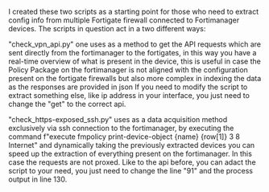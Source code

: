 I created these two scripts as a starting point for those who need to extract config info from multiple Fortigate firewall connected to Fortimanager devices. 
The scripts in question act in a two different ways:


"check_vpn_api.py" one uses as a method to get the API requests which are sent directly from the fortimanager to the fortigates, in this way you have a real-time overview of what is present in the device, this is useful in case the Policy Package on the fortimanager is not aligned with the configuration present on the fortigate firewalls but also more complex in indexing the data as the responses are provided in json
If you need to modify the script to extract something else, like ip address in your interface, you just need to change the "get" to the correct api. 

"check_https-exposed_ssh.py" uses as a data acquisition method exclusively via ssh connection to the fortimanager, by executing the command f"execute fmpolicy print-device-object {name} {row[1]} 3 8 Internet" and dynamically taking the previously extracted devices you can speed up the extraction of everything present on the fortimanager. In this case the requests are not proxed.
Like to the api before, you can adact the script to your need, you just need to change the line "91" and the process output in line 130.

